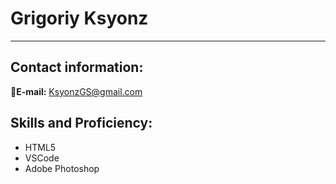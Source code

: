 # Grigoriy Ksyonz

*****

## Contact information:
:e-mail:**E-mail:** KsyonzGS@gmail.com

## Skills and Proficiency:
* HTML5
* VSCode
* Adobe Photoshop